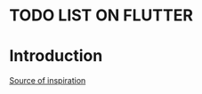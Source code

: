 # TODO LIST ON FLUTTER

# Introduction

[Source of inspiration](https://github.com/asjqkkkk/flutter-todos)